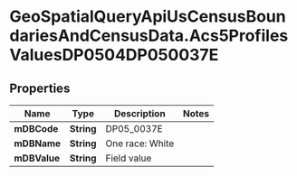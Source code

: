 # GeoSpatialQueryApiUsCensusBoundariesAndCensusData.Acs5ProfilesValuesDP0504DP050037E

## Properties

Name | Type | Description | Notes
------------ | ------------- | ------------- | -------------
**mDBCode** | **String** | DP05_0037E | 
**mDBName** | **String** | One race: White | 
**mDBValue** | **String** | Field value | 



